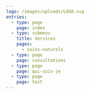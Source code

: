 ```yaml
---
logo: /images/uploads/LOGO.svg
entries:
  - type: page
    page: index
  - type: submenu
    title: Services
    pages:
      - soins-naturels
  - type: page
    page: consultations
  - type: page
    page: qui-suis-je
  - type: page
    page: test
---
```

